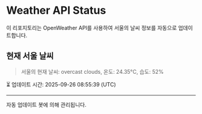 
# Weather API Status

이 리포지토리는 OpenWeather API를 사용하여 서울의 날씨 정보를 자동으로 업데이트합니다.

## 현재 서울 날씨
> 서울의 현재 날씨: overcast clouds, 온도: 24.35°C, 습도: 52%

⏳ 업데이트 시간: 2025-09-26 08:55:39 (UTC)

---
자동 업데이트 봇에 의해 관리됩니다.
